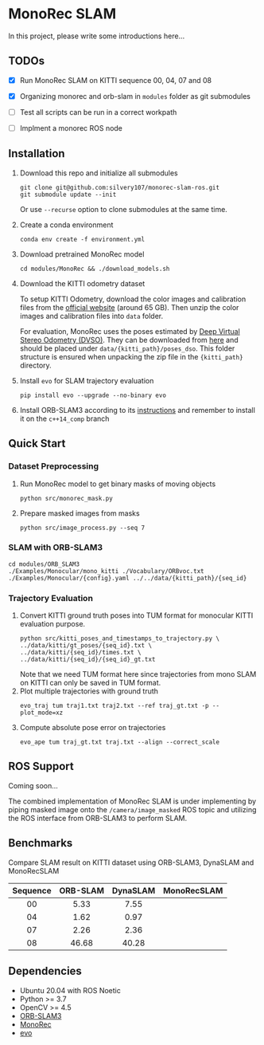 # MonoRec SLAM
In this project, please write some introductions here...


## TODOs
- [x] Run MonoRec SLAM on KITTI sequence 00, 04, 07 and 08
- [x] Organizing monorec and orb-slam in `modules` folder as git submodules
- [ ] Test all scripts can be run in a correct workpath
- [ ] Implment a monorec ROS node



## Installation

1. Download this repo and initialize all submodules

    ```
    git clone git@github.com:silvery107/monorec-slam-ros.git
    git submodule update --init
    ```
    Or use `--recurse` option to clone submodules at the same time.

2. Create a conda environment
   
    `conda env create -f environment.yml`

3. Download pretrained MonoRec model
   
    ```cd modules/MonoRec && ./download_models.sh```

4. Download the KITTI odometry dataset

    To setup KITTI Odometry, download the color images and calibration files from the 
    [official website](http://www.cvlibs.net/datasets/kitti/eval_odometry.php) (around 65 GB). Then unzip the color images and calibration files into `data` folder. 

    For evaluation, MonoRec uses the poses estimated by [Deep Virtual Stereo Odometry (DVSO)](https://vision.in.tum.de/research/vslam/dvso). They can be downloaded from [here](https://vision.in.tum.de/_media/research/monorec/poses_dvso.zip) and should be placed under ``data/{kitti_path}/poses_dso``. This folder structure is ensured when unpacking the zip file in the ``{kitti_path}`` directory.

5. Install `evo` for SLAM trajectory evaluation
   
   `pip install evo --upgrade --no-binary evo`

6. Install ORB-SLAM3 according to its [instructions](https://github.com/UZ-SLAMLab/ORB_SLAM3/tree/c++14_comp) and remember to install it on the `c++14_comp` branch

## Quick Start


### Dataset Preprocessing
1. Run MonoRec model to get binary masks of moving objects
   
   `python src/monorec_mask.py`

2. Prepare masked images from masks
   
   `python src/image_process.py --seq 7`



### SLAM with ORB-SLAM3
```
cd modules/ORB_SLAM3
./Examples/Monocular/mono_kitti ./Vocabulary/ORBvoc.txt ./Examples/Monocular/{config}.yaml ../../data/{kitti_path}/{seq_id}
```


### Trajectory Evaluation
1. Convert KITTI ground truth poses into TUM format for monocular KITTI evaluation purpose.
   ```
   python src/kitti_poses_and_timestamps_to_trajectory.py \
   ../data/kitti/gt_poses/{seq_id}.txt \
   ../data/kitti/{seq_id}/times.txt \
   ../data/kitti/{seq_id}/{seq_id}_gt.txt
   ```
    Note that we need TUM format here since trajectories from mono SLAM on KITTI can only be saved in TUM format.
2. Plot multiple trajectories with ground truth
    ```
    evo_traj tum traj1.txt traj2.txt --ref traj_gt.txt -p --plot_mode=xz
    ```
3. Compute absolute pose error on trajectories
   ```
   evo_ape tum traj_gt.txt traj.txt --align --correct_scale
   ```


## ROS Support
Coming soon...

The combined implementation of MonoRec SLAM is under implementing by piping masked image onto the `/camera/image_masked` ROS topic and utilizing the ROS interface from ORB-SLAM3 to perform SLAM.

## Benchmarks

Compare SLAM result on KITTI dataset using ORB-SLAM3, DynaSLAM and MonoRecSLAM

| Sequence | ORB-SLAM | DynaSLAM | MonoRecSLAM |
|:--------:|:--------:|:--------:|:-----------:|
|    00    |   5.33   |   7.55   |             |
|    04    |   1.62   |   0.97   |             |
|    07    |   2.26   |   2.36   |             |
|    08    |   46.68  |   40.28  |             |

## Dependencies
- Ubuntu 20.04 with ROS Noetic
- Python >= 3.7
- OpenCV >= 4.5
- [ORB-SLAM3](https://github.com/UZ-SLAMLab/ORB_SLAM3)
- [MonoRec](https://github.com/Brummi/MonoRec)
- [evo](https://github.com/MichaelGrupp/evo)